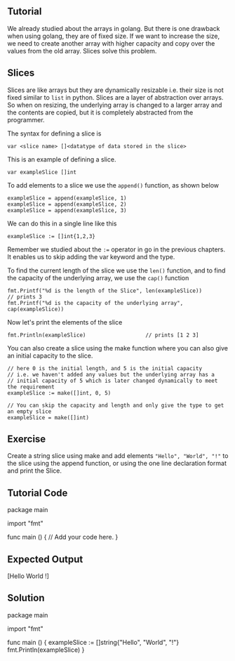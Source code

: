 Tutorial
--------

We already studied about the arrays in golang. But there is one drawback when using golang, they are of fixed size. If we want to increase the size, we need to create another array with higher capacity and copy over the values from the old array. Slices solve this problem.

## Slices

Slices are like arrays but they are dynamically resizable i.e. their size is not fixed similar to `list` in python. Slices are a layer of abstraction over arrays. So when on resizing, the underlying array is changed to a larger array and the contents are copied, but it is completely abstracted from the programmer.

The syntax for defining a slice is

    var <slice name> []<datatype of data stored in the slice>

This is an example of defining a slice.

    var exampleSlice []int

To add elements to a slice we use the `append()` function, as shown below

    exampleSlice = append(exampleSlice, 1)
    exampleSlice = append(exampleSlice, 2)
    exampleSlice = append(exampleSlice, 3)

We can do this in a single line like this

    exampleSlice := []int{1,2,3}

Remember we studied about the `:=` operator in go in the previous chapters. It enables us to skip adding the var keyword and the type. 

To find the current length of the slice we use the `len()` function, and to find the capacity of the underlying array, we use the `cap()` function

    fmt.Printf("%d is the length of the Slice", len(exampleSlice))              // prints 3
    fmt.Printf("%d is the capacity of the underlying array", cap(exampleSlice)) 

Now let's print the elements of the slice 

    fmt.Println(exampleSlice)                   // prints [1 2 3]

You can also create a slice using the make function where you can also give an initial capacity to the slice.

    // here 0 is the initial length, and 5 is the initial capacity 
    // i.e. we haven't added any values but the underlying array has a 
    // initial capacity of 5 which is later changed dynamically to meet the requirement
    exampleSlice := make([]int, 0, 5)

    // You can skip the capacity and length and only give the type to get an empty slice
    exampleSlice = make([]int)

Exercise
--------
Create a string slice using make and add elements `"Hello", "World", "!"` to the slice using the append function, or using the one line declaration format and print the Slice.

Tutorial Code
-------------
package main

import "fmt"

func main () {
    // Add your code here.
}

Expected Output
---------------
[Hello World !]

Solution
--------
package main

import "fmt"

func main () {
    exampleSlice := []string{"Hello", "World", "!"}
    fmt.Println(exampleSlice)
}